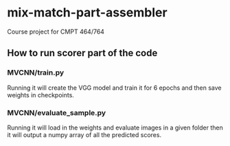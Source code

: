 # mix-match-part-assembler
Course project for CMPT 464/764



## How to run scorer part of the code

### MVCNN/train.py
Running it will create the VGG model and train it for 6 epochs and then save weights in checkpoints.

### MVCNN/evaluate_sample.py
Running it will load in the weights and evaluate images in a given folder then it will output a numpy array of all the predicted scores.
